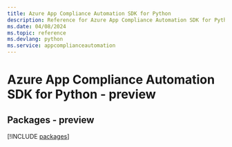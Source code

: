 ```yaml
---
title: Azure App Compliance Automation SDK for Python
description: Reference for Azure App Compliance Automation SDK for Python
ms.date: 04/08/2024
ms.topic: reference
ms.devlang: python
ms.service: appcomplianceautomation
---
```

# Azure App Compliance Automation SDK for Python - preview
## Packages - preview
[!INCLUDE [packages](app-compliance-automation-index.md)]